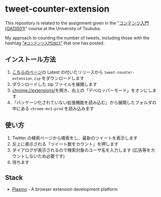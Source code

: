 # tweet-counter-extension

This repository is related to the assignment given in the "[コンテンツ入門 (GA13501)](https://kdb.tsukuba.ac.jp/syllabi/2023/GA13501/jpn/)" course at the University of Tsukuba.

My approach to counting the number of tweets, including those with the hashtag ["`#コンテンツ入門2023`"](https://twitter.com/hashtag/%E3%82%B3%E3%83%B3%E3%83%86%E3%83%B3%E3%83%84%E5%85%A5%E9%96%802023) that one has posted.

## インストール方法

1. [こちらのページ](https://github.com/Ryoga-exe/tweet-counter-extension/releases)の Latest の付いたリリースから `tweet-counter-extension.zip` をダウンロードします
1. ダウンロードした zip ファイルを展開します
1. [chrome://extensions/](chrome://extensions/)を開き、右上の「デベロッパーモード」をオンにします
1. 「パッケージ化されていない拡張機能を読み込む」から展開したフォルダの中にある `chrome-mv3-prod` を読み込みます

## 使い方

1. Twitter の検索ページから検索をし、最新のツイートを表示します
1. 左上に表示される「ツイート数をカウント」を押します
1. ダイアログが表示されるので検索対象のユーザ名を入力します (広告等をカウントしないため必要です)
1. 待ちます

## Stack

- [Plasmo](https://www.plasmo.com/) - A browser extension development platform
